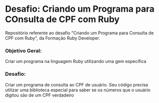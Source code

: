 # Desafio: Criando um Programa para COnsulta de CPF com Ruby

Repositório referente ao desafio "Criando um Programa para Consulta de CPF com Ruby", da Formação Ruby Developer.

<h3>Objetivo Geral:</h3>
Criar um programa na linguagem Ruby utilizando uma gem específica

<h3>Desafio:</h3>
Criar um programa de consulta ao CPF de usuário. Seu código precisa utilizar uma biblioteca especial para saber se os números que o usuário digitou são de um CPF verdadeiro
